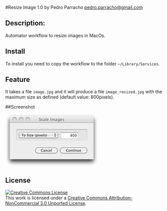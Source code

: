#Resize Image 1.0
by Pedro Parracho <pedro.parracho@gmail.com>

## Description:
Automator workflow to resize images in MacOs.   
 
## Install
To install you need to copy the workflow to the folder `~/Library/Services`.

## Feature
It takes a file `image.jpg` and it will produce a file `image_resized.jpg` with the maximum size as defined (default value: 800pixels).

##Screenshot

![ScreenShot](screenshot.png)

## License

<a rel="license" href="http://creativecommons.org/licenses/by-nc/3.0/"><img alt="Creative Commons License" style="border-width:0" src="http://i.creativecommons.org/l/by-nc/3.0/88x31.png" /></a><br />This work is licensed under a <a rel="license" href="http://creativecommons.org/licenses/by-nc/3.0/">Creative Commons Attribution-NonCommercial 3.0 Unported License</a>.
